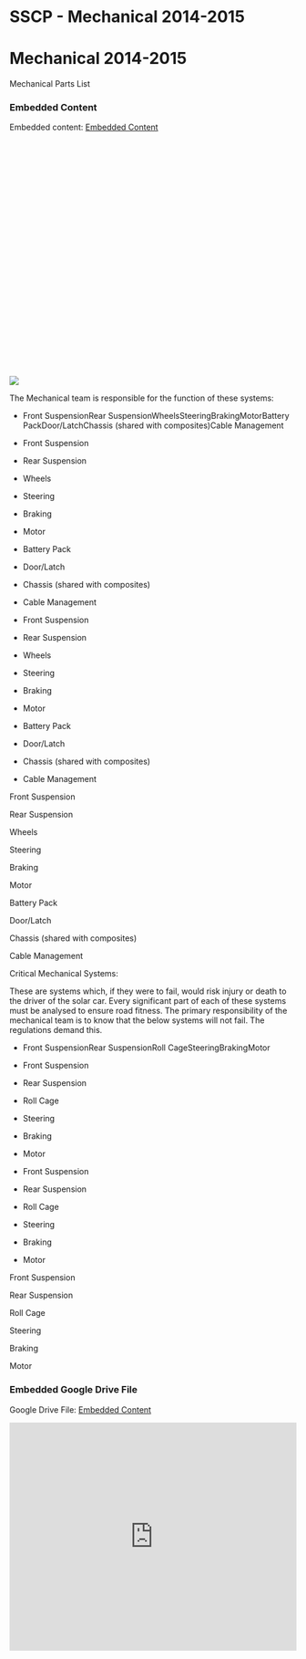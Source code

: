 # SSCP - Mechanical 2014-2015

# Mechanical 2014-2015

Mechanical Parts List

[](https://docs.google.com/spreadsheets/d/0Ar9fuDsYYqGGdExCNGNfSVpuRUluWFdjWGZHbnJRVXc/edit)

### Embedded Content

Embedded content: [Embedded Content]()

<iframe width="100%" height="400" src="" frameborder="0"></iframe>

![](../../../assets/sheets_32dp.png)

The Mechanical team is responsible for the function of these systems:

* Front SuspensionRear SuspensionWheelsSteeringBrakingMotorBattery PackDoor/LatchChassis (shared with composites)Cable Management
* Front Suspension
* Rear Suspension
* Wheels
* Steering
* Braking
* Motor
* Battery Pack
* Door/Latch
* Chassis (shared with composites)
* Cable Management

* Front Suspension
* Rear Suspension
* Wheels
* Steering
* Braking
* Motor
* Battery Pack
* Door/Latch
* Chassis (shared with composites)
* Cable Management

Front Suspension

Rear Suspension

Wheels

Steering

Braking

Motor

Battery Pack

Door/Latch

Chassis (shared with composites)

Cable Management

Critical Mechanical Systems:

These are systems which, if they were to fail, would risk injury or death to the driver of the solar car. Every significant part of each of these systems must be analysed to ensure road fitness. The primary responsibility of the mechanical team is to know that the below systems will not fail. The regulations demand this.

* Front SuspensionRear SuspensionRoll CageSteeringBrakingMotor
* Front Suspension
* Rear Suspension
* Roll Cage
* Steering
* Braking
* Motor

* Front Suspension
* Rear Suspension
* Roll Cage
* Steering
* Braking
* Motor

Front Suspension

Rear Suspension

Roll Cage

Steering

Braking

Motor

[](https://drive.google.com/folderview?id=1mJlFT7T-aenguGGGx7_Q2KMaoFVWBGN6)

### Embedded Google Drive File

Google Drive File: [Embedded Content](https://drive.google.com/embeddedfolderview?id=1mJlFT7T-aenguGGGx7_Q2KMaoFVWBGN6#list)

<iframe width="100%" height="400" src="https://drive.google.com/embeddedfolderview?id=1mJlFT7T-aenguGGGx7_Q2KMaoFVWBGN6#list" frameborder="0"></iframe>

